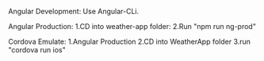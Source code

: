 Angular Development:
Use Angular-CLi.

Angular Production:
1.CD into weather-app folder:
2.Run "npm run ng-prod"

Cordova Emulate:
1.Angular Production
2.CD into WeatherApp folder
3.run "cordova run ios" 


